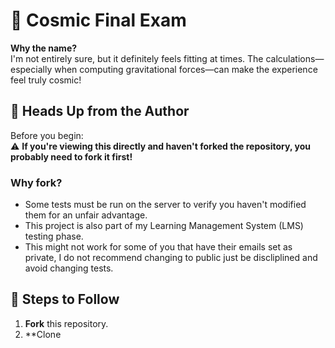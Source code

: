 # 🌌 Cosmic Final Exam

**Why the name?**  
I'm not entirely sure, but it definitely feels fitting at times. The calculations—especially when computing gravitational forces—can make the experience feel truly cosmic!

## 📢 Heads Up from the Author

Before you begin:  
⚠️ **If you're viewing this directly and haven't forked the repository, you probably need to fork it first!**  

### Why fork?  
- Some tests must be run on the server to verify you haven't modified them for an unfair advantage.  
- This project is also part of my Learning Management System (LMS) testing phase.  
- This might not work for some of you that have their emails set as private, I do not recommend changing to public just be discliplined and avoid changing tests.  


## 🚀 Steps to Follow  

1. **Fork** this repository.  
2. **Clone
